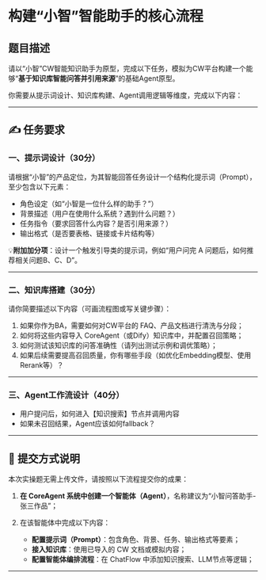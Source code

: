 # 构建“小智”智能助手的核心流程

## 题目描述

请以“小智”CW智能知识助手为原型，完成以下任务，模拟为CW平台构建一个能够“**基于知识库智能问答并引用来源**”的基础Agent原型。

你需要从提示词设计、知识库构建、Agent调用逻辑等维度，完成以下内容：

---

## ✍️ 任务要求

### **一、提示词设计（30分）**

请根据“小智”的产品定位，为其智能回答任务设计一个结构化提示词（Prompt），至少包含以下元素：

* 角色设定（如“小智是一位什么样的助手？”）
* 背景描述（用户在使用什么系统？遇到什么问题？）
* 任务指令（要求回答什么内容？是否引用来源？）
* 输出格式（是否要表格、链接或卡片结构等）

💡**附加加分项**：设计一个触发引导类的提示词，例如“用户问完 A 问题后，如何推荐相关问题B、C、D”。

---

### **二、知识库搭建（30分）**

请你简要描述以下内容（可画流程图或写关键步骤）：

1. 如果你作为BA，需要如何对CW平台的 FAQ、产品文档进行清洗与分段；
2. 如何将这些内容导入 CoreAgent（或Dify）知识库中，并配置召回策略；
3. 如何测试该知识库的问答准确性（请列出测试示例和调优策略）；
4. 如果后续需要提高召回质量，你有哪些手段（如优化Embedding模型、使用Rerank等）？

---

### **三、Agent工作流设计（40分）**


* 用户提问后，如何进入【知识搜索】节点并调用内容
* 如果未召回结果，Agent应该如何fallback？

---

## 📝 提交方式说明

本次实操题无需上传文件，请按照以下流程提交你的成果：

1. **在 CoreAgent 系统中创建一个智能体（Agent）**，名称建议为“小智问答助手- 张三作品”；
2. 在该智能体中完成以下内容：

   * **配置提示词（Prompt）**：包含角色、背景、任务、输出格式等要素；
   * **接入知识库**：使用已导入的 CW 文档或模拟内容；
   * **配置智能体编排流程**：在 ChatFlow 中添加知识搜索、LLM节点等逻辑；
---